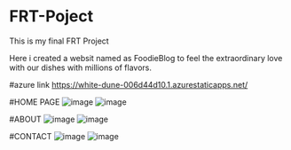 # FRT-Poject
This is my final FRT Project

Here i created a websit named as FoodieBlog to feel the extraordinary love with our dishes with millions of flavors.

#azure link https://white-dune-006d44d10.1.azurestaticapps.net/

#HOME PAGE
![image](https://user-images.githubusercontent.com/89394921/178141425-4570c8e3-4cd6-41e6-a758-989be3a630ea.png)
![image](https://user-images.githubusercontent.com/89394921/178141669-8b6aca71-3911-48ad-8ee8-f878a277da7e.png)

#ABOUT
![image](https://user-images.githubusercontent.com/89394921/178141491-f6daadb4-9517-4119-bc79-817267b82f2b.png)
![image](https://user-images.githubusercontent.com/89394921/178141476-42c5f122-05ca-4107-8c69-d03707e5ad2f.png)

#CONTACT
![image](https://user-images.githubusercontent.com/89394921/178141508-fa277e7c-42f5-4d1b-98fc-5fa22e6033dc.png)
![image](https://user-images.githubusercontent.com/89394921/178141662-349aaae2-5771-47c8-93c7-1ac146f54ac2.png)




